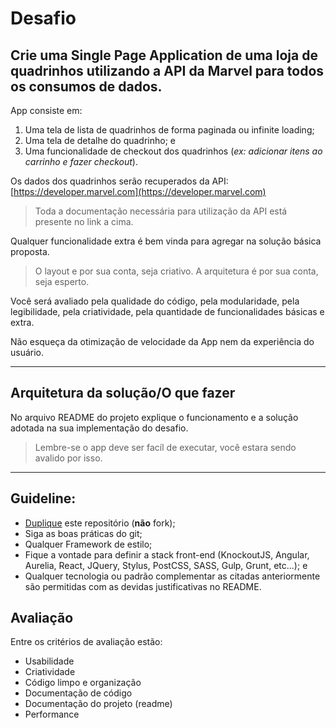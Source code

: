 # Desafio
## Crie uma Single Page Application de uma loja de quadrinhos utilizando a API da Marvel para todos os consumos de dados.
App consiste em:
1. Uma tela de lista de quadrinhos de forma paginada ou infinite loading;
2. Uma tela de detalhe do quadrinho; e
3. Uma funcionalidade de checkout dos quadrinhos (_ex: adicionar itens ao carrinho e fazer checkout_).

Os dados dos quadrinhos serão recuperados da API: [https://developer.marvel.com](https://developer.marvel.com)
> Toda a documentação necessária para utilização da API está presente no link a cima.

Qualquer funcionalidade extra é bem vinda para agregar na solução básica proposta.

>O layout e por sua conta, seja criativo.
A arquitetura é por sua conta, seja esperto. 

Você será avaliado pela qualidade do código, pela modularidade, pela legibilidade, pela criatividade, pela quantidade de funcionalidades básicas e extra.

Não esqueça da otimização de velocidade da App nem da experiência do usuário.

---------------------
## Arquitetura da solução/O que fazer

No arquivo README do projeto explique o funcionamento e a solução adotada na sua implementação do desafio.

> Lembre-se o app deve ser facíl de executar, você estara sendo avalido por isso.

--------------------

## Guideline:
- [Duplique](https://help.github.com/articles/duplicating-a-repository/) este repositório (**não** fork);
- Siga as boas práticas do git; 
- Qualquer Framework de estilo;
- Fique a vontade para definir a stack front-end (KnockoutJS, Angular, Aurelia, React, JQuery, Stylus, PostCSS, SASS, Gulp, Grunt, etc...); e
- Qualquer tecnologia ou padrão complementar as citadas anteriormente são permitidas com as devidas justificativas no README.


## Avaliação

Entre os critérios de avaliação estão:

* Usabilidade
* Criatividade
* Código limpo e organização
* Documentação de código
* Documentação do projeto (readme)
* Performance
